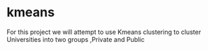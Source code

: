 # kmeans
For this project we will attempt to use Kmeans clustering to cluster Universities into two groups ,Private and Public
